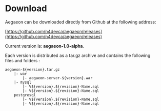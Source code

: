 # Download

Aegaeon can be downloaded directly from Github at the following address:

[https://github.com/n4devca/aegaeon/releases](https://github.com/n4devca/aegaeon/releases)

Current version is: **aegaeon-1.0-alpha**.

Each version is distributed as a tar.gz archive and contains the following files and folders :

    aegaeon-${version}.tar.gz
        |- war
            |- aegaeon-server-${version}.war
        |- mysql
            |- V${version}.${revision}-Name.sql
            |- V${version}.${revision}-Name.sql
        postgresql
            |- V${version}.${revision}-Name.sql
            |- V${version}.${revision}-Name.sql


